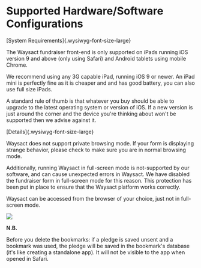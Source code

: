 # Supported Hardware/Software Configurations

[System Requirements]{.wysiwyg-font-size-large}

The Waysact fundraiser front-end is only supported on iPads running iOS
version 9 and above (only using Safari) and Android tablets using mobile
Chrome.

We recommend using any 3G capable iPad, running iOS 9 or newer. An iPad
mini is perfectly fine as it is cheaper and and has good battery, you
can also use full size iPads.

A standard rule of thumb is that whatever you buy should be able to
upgrade to the latest operating system or version of iOS. If a new
version is just around the corner and the device you\'re thinking about
won't be supported then we advise against it.

[Details]{.wysiwyg-font-size-large}

Waysact does not support private browsing mode. If your form is
displaying strange behavior, please check to make sure you are in normal
browsing mode.

Additionally, running Waysact in full-screen mode is not-supported by
our software, and can cause unexpected errors in Waysact. We have
disabled the fundraiser form in full-screen mode for this reason.
This protection has been put in place to ensure that the Waysact
platform works correctly.

Waysact can be accessed from the browser of your choice, just not in
full-screen mode.

![](https://support.waysact.com/hc/en-us/article_attachments/202079584/Home_Screen.png)

**N.B.**

Before you delete the bookmarks: if a pledge is saved unsent and a
bookmark was used, the pledge will be saved in the bookmark\'s database
(it\'s like creating a standalone app). It will not be visible to the
app when opened in Safari.
